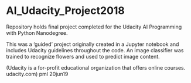 # AI_Udacity_Project2018
Repository holds final project completed for the Udacity AI Programming with Python Nanodegree.

This was a ‘guided’ project originally created in a Jupyter notebook and includes Udacity guidelines throughout the code.
An image classifier was trained to recognize flowers and used to predict image content.

(Udacity is a for-profit educational organization that offers online courses. udacity.com)
pml 20jun19
